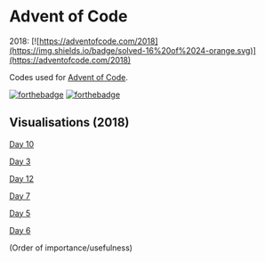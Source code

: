 # Advent of Code

2018: [![https://adventofcode.com/2018](https://img.shields.io/badge/solved-16%20of%2024-orange.svg)](https://adventofcode.com/2018)

Codes used for [Advent of Code](http://adventofcode.com/ "Advent of Code").

[![forthebadge](https://forthebadge.com/images/badges/made-with-javascript.svg)](https://forthebadge.com) [![forthebadge](https://forthebadge.com/images/badges/uses-html.svg)](https://samleo8.github.io/AdventOfCode/)

## Visualisations (2018)
[Day 10](https://samleo8.github.io/AdventOfCode/2018/10.html "Day 10")

[Day 3](https://samleo8.github.io/AdventOfCode/2018/3.html "Day 3")

[Day 12](https://samleo8.github.io/AdventOfCode/2018/12.html "Day 12")

[Day 7](https://samleo8.github.io/AdventOfCode/2018/7.html "Day 7")

[Day 5](https://samleo8.github.io/AdventOfCode/2018/5.html "Day 5")

[Day 6](https://samleo8.github.io/AdventOfCode/2018/6.html "Day 6")

(Order of importance/usefulness)
